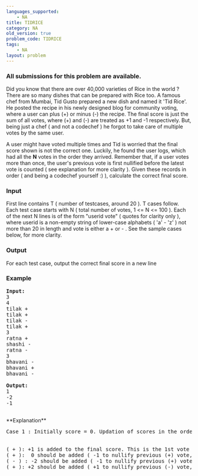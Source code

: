 ```yaml
---
languages_supported:
    - NA
title: TIDRICE
category: NA
old_version: true
problem_code: TIDRICE
tags:
    - NA
layout: problem
---
```

###  All submissions for this problem are available. 

Did you know that there are over 40,000 varieties of Rice in the world ? There are so many dishes that can be prepared with Rice too. A famous chef from Mumbai, Tid Gusto prepared a new dish and named it 'Tid Rice'. He posted the recipe in his newly designed blog for community voting, where a user can plus (+) or minus (-) the recipe. The final score is just the sum of all votes, where (+) and (-) are treated as +1 and -1 respectively. But, being just a chef ( and not a codechef ) he forgot to take care of multiple votes by the same user.

A user might have voted multiple times and Tid is worried that the final score shown is not the correct one. Luckily, he found the user logs, which had all the **N** votes in the order they arrived. Remember that, if a user votes more than once, the user's previous vote is first nullified before the latest vote is counted ( see explanation for more clarity ). Given these records in order ( and being a codechef yourself :) ), calculate the correct final score.

### Input

First line contains T ( number of testcases, around 20 ). T cases follow. Each test case starts with N ( total number of votes, 1 <= N <= 100 ). Each of the next N lines is of the form "userid vote" ( quotes for clarity only ), where userid is a non-empty string of lower-case alphabets ( 'a' - 'z' ) not more than 20 in length and vote is either a + or - . See the sample cases below, for more clarity.

### Output

For each test case, output the correct final score in a new line

### Example

<pre>
<b>Input:</b>
3
4
tilak +
tilak +
tilak -
tilak +
3
ratna +
shashi -
ratna -
3
bhavani -
bhavani +
bhavani -

<b>Output:</b>
1
-2
-1

</pre>**Explanation**

<pre>Case 1 : Initially score = 0. Updation of scores in the order of user tilak's votes is as follows,<br></br>
( + ): +1 is added to the final score. This is the 1st vote by this user, so no previous vote to nullify. score = 1
( + ):  0 should be added ( -1 to nullify previous (+) vote, +1 to count the current (+) vote ). score = 1
( - ) : -2 should be added ( -1 to nullify previous (+) vote, -1 to count the current (-) vote ). score = -1
( + ): +2 should be added ( +1 to nullify previous (-) vote, +1 to count the current (+) vote ). score = 1<br></br>

</pre>